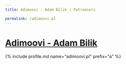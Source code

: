 ```yaml
---
title: Adimoovi - Adam Bilik | Patromierz

permalink: /adimoovi.pl
---
```


# [Adimoovi - Adam Bilik](https://patronite.pl/adimoovi.pl)

{% include profile.md name="adimoovi.pl" prefix="a" %}
